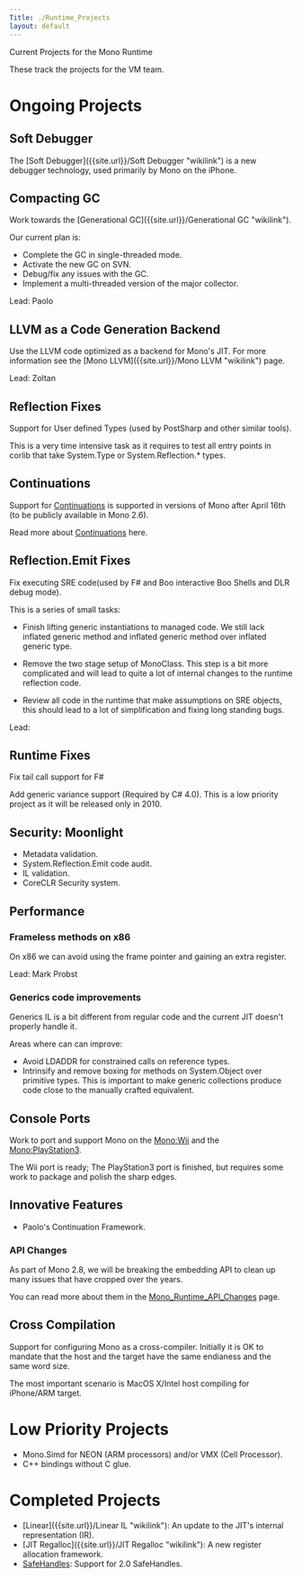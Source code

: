 ```yaml
---
Title: ./Runtime_Projects
layout: default
---
```


Current Projects for the Mono Runtime

These track the projects for the VM team.

Ongoing Projects
================

Soft Debugger
-------------

The [Soft Debugger]({{site.url}}/Soft Debugger "wikilink") is a new debugger
technology, used primarily by Mono on the iPhone.

Compacting GC
-------------

Work towards the [Generational GC]({{site.url}}/Generational GC "wikilink").

Our current plan is:

-   Complete the GC in single-threaded mode.
-   Activate the new GC on SVN.
-   Debug/fix any issues with the GC.
-   Implement a multi-threaded version of the major collector.

Lead: Paolo

LLVM as a Code Generation Backend
---------------------------------

Use the LLVM code optimized as a backend for Mono's JIT. For more
information see the [Mono LLVM]({{site.url}}/Mono LLVM "wikilink") page.

Lead: Zoltan

Reflection Fixes
----------------

Support for User defined Types (used by PostSharp and other similar
tools).

This is a very time intensive task as it requires to test all entry
points in corlib that take System.Type or System.Reflection.\* types.

Continuations
-------------

Support for [Continuations]({{site.url}}/Continuations "wikilink") is supported in
versions of Mono after April 16th (to be publicly available in Mono
2.6).

Read more about [Continuations]({{site.url}}/Continuations "wikilink") here.

Reflection.Emit Fixes
---------------------

Fix executing SRE code(used by F\# and Boo interactive Boo Shells and
DLR debug mode).

This is a series of small tasks:

-   Finish lifting generic instantiations to managed code. We still lack
    inflated generic method and inflated generic method over inflated
    generic type.

-   Remove the two stage setup of MonoClass. This step is a bit more
    complicated and will lead to quite a lot of internal changes to the
    runtime reflection code.

-   Review all code in the runtime that make assumptions on SRE objects,
    this should lead to a lot of simplification and fixing long standing
    bugs.

Lead:

Runtime Fixes
-------------

Fix tail call support for F\#

Add generic variance support (Required by C\# 4.0). This is a low
priority project as it will be released only in 2010.

Security: Moonlight
-------------------

-   Metadata validation.
-   System.Reflection.Emit code audit.
-   IL validation.
-   CoreCLR Security system.

Performance
-----------

### Frameless methods on x86

On x86 we can avoid using the frame pointer and gaining an extra
register.

Lead: Mark Probst

### Generics code improvements

Generics IL is a bit different from regular code and the current JIT
doesn't properly handle it.

Areas where can can improve:

-   Avoid LDADDR for constrained calls on reference types.
-   Intrinsify and remove boxing for methods on System.Object over
    primitive types. This is important to make generic collections
    produce code close to the manually crafted equivalent.

Console Ports
-------------

Work to port and support Mono on the <Mono:Wii> and the
<Mono:PlayStation3>.

The Wii port is ready; The PlayStation3 port is finished, but requires
some work to package and polish the sharp edges.

Innovative Features
-------------------

-   Paolo's Continuation Framework.

### API Changes

As part of Mono 2.8, we will be breaking the embedding API to clean up
many issues that have cropped over the years.

You can read more about them in the
[Mono\_Runtime\_API\_Changes]({{site.url}}/Mono_Runtime_API_Changes "wikilink") page.

Cross Compilation
-----------------

Support for configuring Mono as a cross-compiler. Initially it is OK to
mandate that the host and the target have the same endianess and the
same word size.

The most important scenario is MacOS X/Intel host compiling for
iPhone/ARM target.

Low Priority Projects
=====================

-   Mono.Simd for NEON (ARM processors) and/or VMX (Cell Processor).
-   C++ bindings without C glue.

Completed Projects
==================

-   [Linear]({{site.url}}/Linear IL "wikilink"): An update to the JIT's internal
    representation (IR).
-   [JIT Regalloc]({{site.url}}/JIT Regalloc "wikilink"): A new register allocation
    framework.
-   [SafeHandles]({{site.url}}/SafeHandles "wikilink"): Support for 2.0 SafeHandles.
